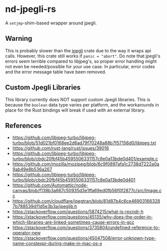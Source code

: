 # nd-jpegli-rs
A `setjmp`-shim-based wrapper around jpegli.

## Warning
This is probably slower than the [jpegli](https://docs.rs/jpegli/latest/jpegli/) crate due to the way it wraps api calls.
However, this crate still works if `panic = "abort"`.
Do note that jpegli's errors seem terrible compared to libjpeg's, 
so proper error handling might not even be needed/possible for your use case.
In particular, error codes and the error message table have been removed.

## Custom Jpegli Libraries
This library currently does NOT support custom Jpegli libraries.
This is because the `boolean` data type varies per platform,
and the workarounds in place for the Rust bindings will break if used with an external library.

## References
 * https://github.com/libjpeg-turbo/libjpeg-turbo/blob/51d021bf0168ee2d6ad79f70248a88b7f57156d0/libjpeg.txt
 * https://github.com/rust-lang/rust/issues/39016
 * https://github.com/libjpeg-turbo/libjpeg-turbo/blob/cbdc20fbf45b4595506331157c8e0a13bde0d401/example.c
 * https://github.com/mozilla/mozjpeg/blob/6c9f0897afa1c2738d7222a0a9ab49e8b536a267
 * https://github.com/libjpeg-turbo/libjpeg-turbo/blob/cbdc20fbf45b4595506331157c8e0a13bde0d401
 * https://github.com/Automattic/node-canvas/blob/f138b3a667c50935d3e1ffa69ed0fb56f0f2877c/src/Image.cc
 * https://github.com/cloudflare/jpegtran/blob/81d87b4c6ce469031663287b788539d11d5e3b3a/jpeglib.h
 * https://stackoverflow.com/questions/5874215/what-is-rpcndr-h
 * https://stackoverflow.com/questions/45135/why-does-the-order-in-which-libraries-are-linked-sometimes-cause-errors-in-gcc
 * https://stackoverflow.com/questions/3735804/undefined-reference-to-operator-new
 * https://stackoverflow.com/questions/45047508/error-unknown-type-name-constexpr-during-make-in-mac-os-x
 
